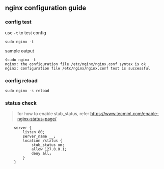 ## nginx configuration guide

### config test

use `-t` to test config
```
sudo nginx -t
```

sample output
```
$sudo nginx -t
nginx: the configuration file /etc/nginx/nginx.conf syntax is ok
nginx: configuration file /etc/nginx/nginx.conf test is successful
```

### config reload

```
sudo nginx -s reload
```

### status check

> for how to enable stub_status, refer https://www.tecmint.com/enable-nginx-status-page/

```
    server {
        listen 80;
        server_name __;
        location /status {
            stub_status on;
            allow 127.0.0.1;
            deny all;
        }
    }
```
